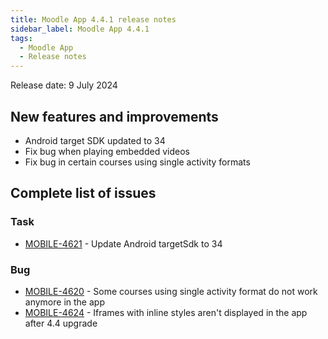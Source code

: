 ```yaml
---
title: Moodle App 4.4.1 release notes
sidebar_label: Moodle App 4.4.1
tags:
  - Moodle App
  - Release notes
---
```


Release date: 9 July 2024

## New features and improvements

- Android target SDK updated to 34
- Fix bug when playing embedded videos
- Fix bug in certain courses using single activity formats

## Complete list of issues

### Task

- [MOBILE-4621](https://moodle.atlassian.net/browse/MOBILE-4621) - Update Android targetSdk to 34

### Bug

- [MOBILE-4620](https://moodle.atlassian.net/browse/MOBILE-4620) - Some courses using single activity format do not work anymore in the app
- [MOBILE-4624](https://moodle.atlassian.net/browse/MOBILE-4624) - Iframes with inline styles aren't displayed in the app after 4.4 upgrade
